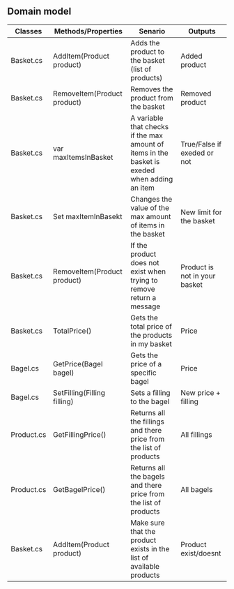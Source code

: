 

## Domain model

| Classes    | Methods/Properties          | Senario                                                                                       | Outputs                       |
|------------|-----------------------------|-----------------------------------------------------------------------------------------------|-------------------------------|
| Basket.cs  | AddItem(Product product)    | Adds the product to the basket (list of products)                                             | Added product                 |
| Basket.cs  | RemoveItem(Product product) | Removes the product from the basket                                                           | Removed product               |
| Basket.cs  | var maxItemsInBasket        | A variable that checks if the max amount of items in the basket is exeded when adding an item | True/False if exeded or not   |
| Basket.cs  | Set maxItemInBasekt         | Changes the value of the max amount of items in the basket                                    | New limit for the basket      |
| Basket.cs  | RemoveItem(Product product) | If the product does not exist when trying to remove return a message                          | Product is not in your basket |
| Basket.cs  | TotalPrice()                | Gets the total price of the products in my basket                                             | Price                         |
| Bagel.cs   | GetPrice(Bagel bagel)       | Gets the price of a specific bagel                                                            | Price                         |
| Bagel.cs   | SetFilling(Filling filling) | Sets a filling to the bagel                                                                   | New price + filling           |
| Product.cs | GetFillingPrice()           | Returns all the fillings and there price from the list of products                            | All fillings                  |
| Product.cs | GetBagelPrice()             | Returns all the bagels and there price from the list of products                              | All bagels                    |
| Basket.cs  | AddItem(Product product)    | Make sure that the product exists in the list of available products                           | Product exist/doesnt          |


